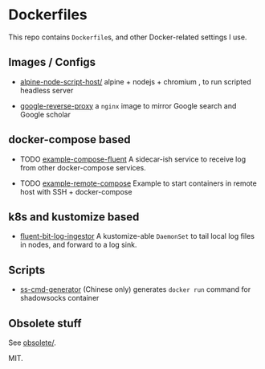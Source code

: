 # Dockerfiles

This repo contains `Dockerfile`s, and other Docker-related settings I use.

## Images / Configs

- [alpine-node-script-host/](alpine-node-script-host/) alpine + nodejs + chromium , to run scripted headless server

- [google-reverse-proxy](google-reverse-proxy) a `nginx` image to mirror Google search and Google scholar

## docker-compose based

- TODO [example-compose-fluent]() A sidecar-ish service to receive log from other docker-compose services.

- TODO [example-remote-compose]() Example to start containers in remote host with SSH + docker-compose

## k8s and kustomize based 

- [fluent-bit-log-ingestor](fluent-bit-log-ingestor) A kustomize-able `DaemonSet` to tail local log files in nodes, and forward to a log sink.

## Scripts

- [ss-cmd-generator](ss-cmd-generator) (Chinese only) generates `docker run` command for shadowsocks container

## Obsolete stuff

See [obsolete/](obsolete/).

MIT.
